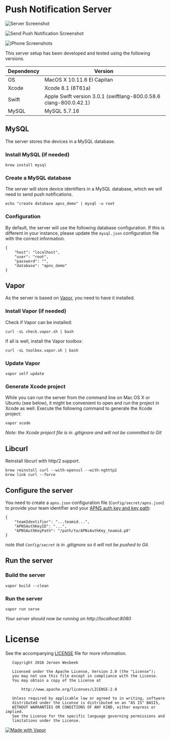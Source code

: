 # Push Notification Server

![Server Screenshot](https://cloud.githubusercontent.com/assets/1049693/20183385/672434c8-a765-11e6-9a4d-20228edfc9a8.png)

![Send Push Notification Screenshot](https://cloud.githubusercontent.com/assets/1049693/20186463/63ceb0b8-a770-11e6-93b1-0f7a4912660f.png)

![iPhone Screenshots](https://cloud.githubusercontent.com/assets/1049693/20187261/dc50fd72-a773-11e6-93b2-cc670795e45c.png)

This server setup has been developed and tested using the following versions.

|Dependency|Version|
|----------|-------|
|OS|MacOS X 10.11.6 El Capitan|
|Xcode|Xcode 8.1 (8T61a)|
|Swift|Apple Swift version 3.0.1 (swiftlang-800.0.58.6 clang-800.0.42.1)|
|MySQL|MySQL 5.7.16|

## MySQL

The server stores the devices in a MySQL database.

### Install MySQL (if needed)

```
brew install mysql
```

### Create a MySQL database

The server will store device identifiers in a MySQL database, which we will need to send push notifications.

```
echo "create database apns_demo" | mysql -u root
```

### Configuration

By default, the server will use the following database configuration. If this is different in your instance, please update the `mysql.json` configuration file with the correct information.

```
{
    "host": "localhost",
    "user": "root",
    "password": "",
    "database": "apns_demo"
}

```

## Vapor

As the server is based on [Vapor](http://vapor.codes), you need to have it installed.

### Install Vapor (if needed)

Check if Vapor can be installed:

```
curl -sL check.vapor.sh | bash
```

If all is well, install the Vapor toolbox:

```
curl -sL toolbox.vapor.sh | bash
```

### Update Vapor

```
vapor self update
```

### Generate Xcode project

While you can run the server from the command line on Mac OS X or Ubuntu (see below), it might be convenient to open and run the project in Xcode as well. Execute the following command to generate the Xcode project:

```
vapor xcode
```

_Note: the Xcode project file is in .gitignore and will not be committed to Git_


## Libcurl

Reinstall libcurl with http/2 support.

```
brew reinstall curl --with-openssl --with-nghttp2
brew link curl --force
```

## Configure the server

You need to create a `apns.json` configuration file (`Config/secret/apns.json`) to provide your team identifier and your [APNS auth key and key path](https://developer.apple.com/account/ios/certificate/):

```
{
    "teamIdentifier": "...teamid...",
    "APNSAuthKeyID": "...",
    "APNSAuthKeyPath": "/path/to/APNsAuthKey_teamid.p8"
}
```

_note that `Config/secret` is in .gitignore so it will not be pushed to Git._

## Run the server

### Build the server

```
vapor build --clean
```

### Run the server

```
vapor run serve
```

_Your server should now be running on http://localhost:8080_

# License

See the accompanying [LICENSE](https://github.com/4np/Example-APNS-Client-and-Server/blob/master/LICENSE) file for more information.

```
   Copyright 2016 Jeroen Wesbeek

   Licensed under the Apache License, Version 2.0 (the "License");
   you may not use this file except in compliance with the License.
   You may obtain a copy of the License at

       http://www.apache.org/licenses/LICENSE-2.0

   Unless required by applicable law or agreed to in writing, software
   distributed under the License is distributed on an "AS IS" BASIS,
   WITHOUT WARRANTIES OR CONDITIONS OF ANY KIND, either express or implied.
   See the License for the specific language governing permissions and
   limitations under the License.
```

[![Made with Vapor](https://cloud.githubusercontent.com/assets/1049693/20193301/b3328b44-a78d-11e6-8ea0-9bb07044384d.png)](http://vapor.codes)

